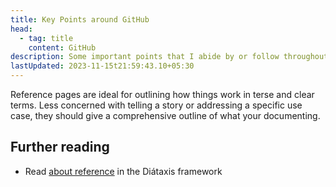 ```yaml
---
title: Key Points around GitHub
head:
  - tag: title
    content: GitHub
description: Some important points that I abide by or follow throughout my Workflow
lastUpdated: 2023-11-15t21:59:43.10+05:30
---
```


Reference pages are ideal for outlining how things work in terse and clear terms.
Less concerned with telling a story or addressing a specific use case, they should give a comprehensive outline of what your documenting.

## Further reading

- Read [about reference](https://diataxis.fr/reference/) in the Diátaxis framework
